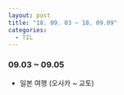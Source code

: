 ```yaml
---
layout: post
title: "18. 09. 03 ~ 18. 09.09"
categories:
  - TIL
---
```


### 09.03 ~ 09.05
- 일본 여행 (오사카 ~ 교토)
